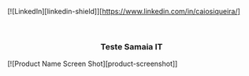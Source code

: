 [![LinkedIn][linkedin-shield]][https://www.linkedin.com/in/caiosiqueira/]



<!-- PROJECT LOGO -->
<br />
<p align="center">
  

  <h3 align="center">Teste Samaia IT</h3>
</p>
[![Product Name Screen Shot][product-screenshot]]

[product-screenshot]: https://raw.githubusercontent.com/othneildrew/stestmain/home-screenshot.jpg